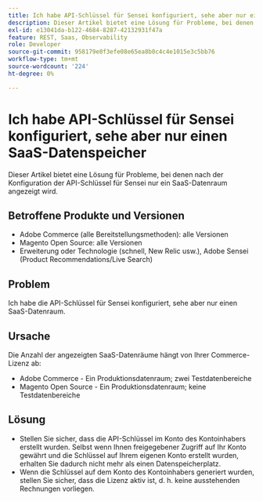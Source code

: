 ```yaml
---
title: Ich habe API-Schlüssel für Sensei konfiguriert, sehe aber nur einen SaaS-Datenspeicher
description: Dieser Artikel bietet eine Lösung für Probleme, bei denen nach der Konfiguration der API-Schlüssel für Sensei nur ein SaaS-Datenraum angezeigt wird.
exl-id: e13041da-b122-4684-8287-42132931f47a
feature: REST, Saas, Observability
role: Developer
source-git-commit: 958179e0f3efe08e65ea8b0c4c4e1015e3c5bb76
workflow-type: tm+mt
source-wordcount: '224'
ht-degree: 0%

---
```


# Ich habe API-Schlüssel für Sensei konfiguriert, sehe aber nur einen SaaS-Datenspeicher

Dieser Artikel bietet eine Lösung für Probleme, bei denen nach der Konfiguration der API-Schlüssel für Sensei nur ein SaaS-Datenraum angezeigt wird.

## Betroffene Produkte und Versionen

* Adobe Commerce (alle Bereitstellungsmethoden): alle Versionen
* Magento Open Source: alle Versionen
* Erweiterung oder Technologie (schnell, New Relic usw.), Adobe Sensei (Product Recommendations/Live Search)

## Problem

Ich habe die API-Schlüssel für Sensei konfiguriert, sehe aber nur einen SaaS-Datenraum.

## Ursache

Die Anzahl der angezeigten SaaS-Datenräume hängt von Ihrer Commerce-Lizenz ab:

* Adobe Commerce - Ein Produktionsdatenraum; zwei Testdatenbereiche
* Magento Open Source - Ein Produktionsdatenraum; keine Testdatenbereiche

## Lösung

* Stellen Sie sicher, dass die API-Schlüssel im Konto des Kontoinhabers erstellt wurden. Selbst wenn Ihnen freigegebener Zugriff auf Ihr Konto gewährt und die Schlüssel auf Ihrem eigenen Konto erstellt wurden, erhalten Sie dadurch nicht mehr als einen Datenspeicherplatz.
* Wenn die Schlüssel auf dem Konto des Kontoinhabers generiert wurden, stellen Sie sicher, dass die Lizenz aktiv ist, d. h. keine ausstehenden Rechnungen vorliegen.
